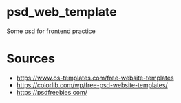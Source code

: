 # psd_web_template
Some psd for frontend practice



# Sources

- https://www.os-templates.com/free-website-templates
- https://colorlib.com/wp/free-psd-website-templates/
- https://psdfreebies.com/


